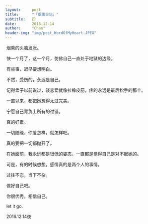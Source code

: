 ```yaml
---
layout:     post
title:      "「烟熏日记」"
subtitle:   四
date:       2016-12-14
author:     "Chan"
header-img: "img/post_WordOfMyHeart.JPEG"
---
```


​	烟熏的头脑发胀。

​	快一个月了，这一个月，仿佛自己一直处于地狱的边缘。

​	有些事，迟早要想明白。

​	不然，受伤的，永远是自己。

​	记得孟子以前说过，谈恋爱就像拉橡皮筋，疼的永远是最后松手的那个。

​	一直以来，都把她想得太过完美。

​	宁愿自己背负上所有的过错。

​	真的好累。

​	一切随缘，你爱怎样，就怎样吧。

​	真的要把一切都抛开了。

​	在她面前，我永远都是很低的姿态，一直都是觉得自己是对不起她的。

​	可是，有的时候想想，感情真的是两个人的事情。

​	过往不恋，当下不杂。

​	做好自己吧。

​	你很优秀，相信自己。

​	let it go.

​	2016.12.14夜
